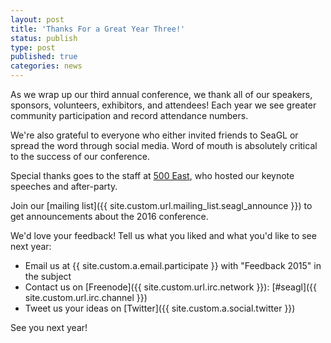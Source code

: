 ```yaml
---
layout: post
title: 'Thanks For a Great Year Three!'
status: publish
type: post
published: true
categories: news
---
```


As we wrap up our third annual conference, we thank all of our speakers, 
sponsors, volunteers, exhibitors, and attendees! Each year we see greater 
community participation and record attendance numbers.
 
We're also grateful to everyone who either invited friends to SeaGL or 
spread the word through social media. Word of mouth is absolutely critical to 
the success of our conference. 

Special thanks goes to the staff at [500 East](http://www.500eastsh.com/),
who hosted our keynote speeches and after-party.

Join our [mailing list]({{ site.custom.url.mailing_list.seagl_announce }})
to get announcements about the 2016 conference.
 
We'd love your feedback! Tell us what you liked and what you'd like to see next
year:

- Email us at {{ site.custom.a.email.participate }} with "Feedback 2015" in the 
subject
- Contact us on [Freenode]({{ site.custom.url.irc.network }}):
[#seagl]({{ site.custom.url.irc.channel }})
- Tweet us your ideas on [Twitter]({{ site.custom.a.social.twitter }})

See you next year!
